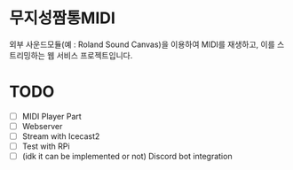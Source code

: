 # 무지성짬통MIDI
외부 사운드모듈(예 : Roland Sound Canvas)을 이용하여 MIDI를 재생하고, 이를 스트리밍하는 웹 서비스 프로젝트입니다.

# TODO
- [ ] MIDI Player Part
- [ ] Webserver
- [ ] Stream with Icecast2
- [ ] Test with RPi
- [ ] (idk it can be implemented or not) Discord bot integration
